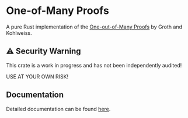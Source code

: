 # One-of-Many Proofs
A pure Rust implementation of the [One-out-of-Many Proofs](https://eprint.iacr.org/2014/764) by Groth and Kohlweiss.

## ⚠️  Security Warning
This crate is a work in progress and has not been independently audited!

USE AT YOUR OWN RISK!

## Documentation
Detailed documentation can be found [here](https://docs.rs/one-of-many-proofs).
